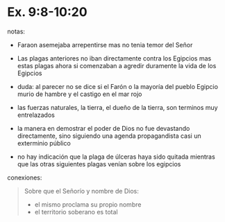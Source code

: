 Ex. 9:8-10:20
=============

notas:

- Faraon asemejaba arrepentirse mas no tenia temor del Señor
- Las plagas anteriores no iban directamente contra los Egipcios mas estas plagas ahora si comenzaban a
agredir duramente la vida de los Egipcios
- duda: al parecer no se dice si el Farón o la mayoría del pueblo Egipcio murio de hambre y el castigo en el mar rojo
- las fuerzas naturales, la tierra, el dueño de la tierra, son terminos muy entrelazados
- la manera en demostrar el poder de Dios no fue devastando directamente, sino siguiendo una agenda propagandista casi un exterminio público

- no hay indicación que la plaga de úlceras haya sido quitada mientras que las otras siguientes plagas venían sobre los egipcios


conexiones:

> Sobre que el Señorío y nombre de Dios:
> - el mismo proclama su propio nombre
> - el territorio soberano es total
